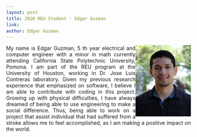 ```yaml
---
layout: post
title: 2020 REU Student - Edgar Guzman
link:
author: Edgar Guzman
---
```

<img class="post" style="width: 30%; float: right;" src="/photos/EdgarGuzman.JPG">
<p align = "justify">My name is Edgar Guzman, 5 th year electrical and computer engineer with a minor in math currently attending California State Polytechnic University, Pomona. I am part of the REU program at the University of Houston, working in Dr. Jose Luis Contreras laboratory. Given my previous research experience that emphasized on software, I believe I am able to contribute with coding in this project. Growing up with physical difficulties, I have always dreamed of being able to use engineering to make a social difference. Thus, being able to work on a project that assist individual that had suffered from a stroke allows me to feel accomplished, as I am making a positive impact on the world.</p>
